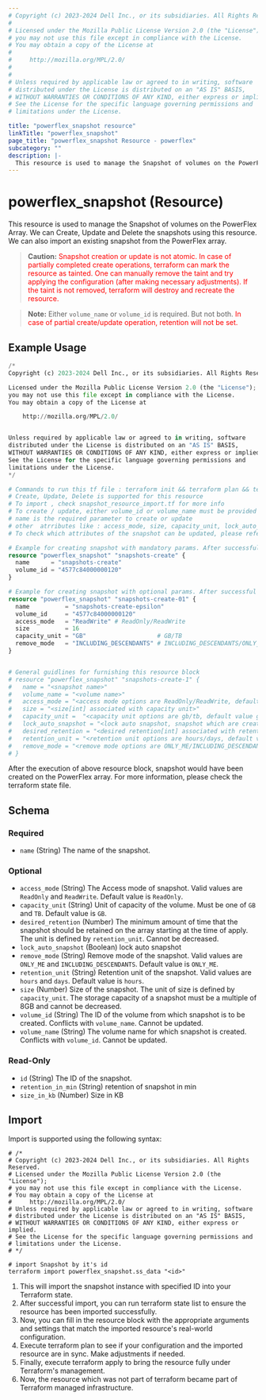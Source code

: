 ```yaml
---
# Copyright (c) 2023-2024 Dell Inc., or its subsidiaries. All Rights Reserved.
# 
# Licensed under the Mozilla Public License Version 2.0 (the "License");
# you may not use this file except in compliance with the License.
# You may obtain a copy of the License at
# 
#     http://mozilla.org/MPL/2.0/
# 
# 
# Unless required by applicable law or agreed to in writing, software
# distributed under the License is distributed on an "AS IS" BASIS,
# WITHOUT WARRANTIES OR CONDITIONS OF ANY KIND, either express or implied.
# See the License for the specific language governing permissions and
# limitations under the License.

title: "powerflex_snapshot resource"
linkTitle: "powerflex_snapshot"
page_title: "powerflex_snapshot Resource - powerflex"
subcategory: ""
description: |-
  This resource is used to manage the Snapshot of volumes on the PowerFlex Array. We can Create, Update and Delete the snapshots using this resource. We can also import an existing snapshot from the PowerFlex array.
---
```


# powerflex_snapshot (Resource)

This resource is used to manage the Snapshot of volumes on the PowerFlex Array. We can Create, Update and Delete the snapshots using this resource. We can also import an existing snapshot from the PowerFlex array.

> **Caution:** <span style='color: red;' >Snapshot creation or update is not atomic. In case of partially completed create operations, terraform can mark the resource as tainted.
One can manually remove the taint and try applying the configuration (after making necessary adjustments).
If the taint is not removed, terraform will destroy and recreate the resource.</span>

> **Note:** Either `volume_name` or `volume_id` is required. But not both.
<span style='color: red;' >In case of partial create/update operation, retention will not be set.</span>

## Example Usage

```terraform
/*
Copyright (c) 2023-2024 Dell Inc., or its subsidiaries. All Rights Reserved.

Licensed under the Mozilla Public License Version 2.0 (the "License");
you may not use this file except in compliance with the License.
You may obtain a copy of the License at

    http://mozilla.org/MPL/2.0/


Unless required by applicable law or agreed to in writing, software
distributed under the License is distributed on an "AS IS" BASIS,
WITHOUT WARRANTIES OR CONDITIONS OF ANY KIND, either express or implied.
See the License for the specific language governing permissions and
limitations under the License.
*/

# Commands to run this tf file : terraform init && terraform plan && terraform apply
# Create, Update, Delete is supported for this resource
# To import , check snapshot_resource_import.tf for more info
# To create / update, either volume_id or volume_name must be provided
# name is the required parameter to create or update
# other  atrributes like : access_mode, size, capacity_unit, lock_auto_snapshot, desired_retention, retention_unit, remove_mode are optional 
# To check which attributes of the snapshot can be updated, please refer Product Guide in the documentation

# Example for creating snapshot with mandatory params. After successful execution, snapshot will be created of the same size as volume.
resource "powerflex_snapshot" "snapshots-create" {
  name      = "snapshots-create"
  volume_id = "4577c84000000120"
}

# Example for creating snapshot with optional params. After successful execution, snapshot will be created with the specified size.
resource "powerflex_snapshot" "snapshots-create-01" {
  name          = "snapshots-create-epsilon"
  volume_id     = "4577c84000000120"
  access_mode   = "ReadWrite" # ReadOnly/ReadWrite
  size          = 16
  capacity_unit = "GB"                    # GB/TB
  remove_mode   = "INCLUDING_DESCENDANTS" # INCLUDING_DESCENDANTS/ONLY_ME
}


# General guidlines for furnishing this resource block 
# resource "powerflex_snapshot" "snapshots-create-1" {
# 	name = "<snapshot name>"
# 	volume_name = "<volume name>"
# 	access_mode = "<access mode options are ReadOnly/ReadWrite, default value ReadOnly>"
# 	size = "<size[int] associated with capacity unit>"
# 	capacity_unit =  "<capacity unit options are gb/tb, default value gb>"
# 	lock_auto_snapshot = "<lock auto snapshot, snapshot which are created by snapshot policy can be locked.>"
# 	desired_retention = "<desired retention[int] associated with retention unit>"
# 	retention_unit = "<retention unit options are hours/days, default value hours>"
# 	remove_mode = "<remove mode options are ONLY_ME/INCLUDING_DESCENDANTS, default value ONLY_ME>"
# }
```

After the execution of above resource block, snapshot would have been created on the PowerFlex array. For more information, please check the terraform state file.

<!-- schema generated by tfplugindocs -->
## Schema

### Required

- `name` (String) The name of the snapshot.

### Optional

- `access_mode` (String) The Access mode of snapshot. Valid values are `ReadOnly` and `ReadWrite`. Default value is `ReadOnly`.
- `capacity_unit` (String) Unit of capacity of the volume. Must be one of `GB` and `TB`. Default value is `GB`.
- `desired_retention` (Number) The minimum amount of time that the snapshot should be retained on the array starting at the time of apply. The unit is defined by `retention_unit`. Cannot be decreased.
- `lock_auto_snapshot` (Boolean) lock auto snapshot
- `remove_mode` (String) Remove mode of the snapshot. Valid values are `ONLY_ME` and `INCLUDING_DESCENDANTS`. Default value is `ONLY_ME`.
- `retention_unit` (String) Retention unit of the snapshot. Valid values are `hours` and `days`. Default value is `hours`.
- `size` (Number) Size of the snapshot. The unit of size is defined by `capacity_unit`. The storage capacity of a snapshot must be a multiple of 8GB and cannot be decreased.
- `volume_id` (String) The ID of the volume from which snapshot is to be created. Conflicts with `volume_name`. Cannot be updated.
- `volume_name` (String) The volume name for which snapshot is created. Conflicts with `volume_id`. Cannot be updated.

### Read-Only

- `id` (String) The ID of the snapshot.
- `retention_in_min` (String) retention of snapshot in min
- `size_in_kb` (Number) Size in KB

## Import

Import is supported using the following syntax:

```shell
# /*
# Copyright (c) 2023-2024 Dell Inc., or its subsidiaries. All Rights Reserved.
# Licensed under the Mozilla Public License Version 2.0 (the "License");
# you may not use this file except in compliance with the License.
# You may obtain a copy of the License at
#     http://mozilla.org/MPL/2.0/
# Unless required by applicable law or agreed to in writing, software
# distributed under the License is distributed on an "AS IS" BASIS,
# WITHOUT WARRANTIES OR CONDITIONS OF ANY KIND, either express or implied.
# See the License for the specific language governing permissions and
# limitations under the License.
# */

# import Snapshot by it's id
terraform import powerflex_snapshot.ss_data "<id>"
```

1. This will import the snapshot instance with specified ID into your Terraform state.
2. After successful import, you can run terraform state list to ensure the resource has been imported successfully.
3. Now, you can fill in the resource block with the appropriate arguments and settings that match the imported resource's real-world configuration.
4. Execute terraform plan to see if your configuration and the imported resource are in sync. Make adjustments if needed.
5. Finally, execute terraform apply to bring the resource fully under Terraform's management.
6. Now, the resource which was not part of terraform became part of Terraform managed infrastructure.